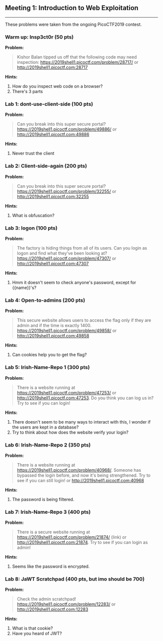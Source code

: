 ## Meeting 1: Introduction to Web Exploitation
---

These problems were taken from the ongoing PicoCTF2019 contest.

### Warm up: Insp3ct0r (50 pts)

**Problem:**

>Kishor Balan tipped us off that the following code may need inspection:
https://2019shell1.picoctf.com/problem/28717/ or http://2019shell1.picoctf.com:28717

**Hints:**
1. How do you inspect web code on a browser?
2. There's 3 parts

### Lab 1: dont-use-client-side (100 pts)

**Problem:**

>Can you break into this super secure portal?
https://2019shell1.picoctf.com/problem/49886/ or http://2019shell1.picoctf.com:49886

**Hints:**

1. Never trust the client

### Lab 2: Client-side-again (200 pts)

**Problem:**

>Can you break into this super secure portal?
https://2019shell1.picoctf.com/problem/32255/ or http://2019shell1.picoctf.com:32255

**Hints:**

1. What is obfuscation?

### Lab 3: logon (100 pts)

**Problem:**

>The factory is hiding things from all of its users. Can you login as logon and find what they've been looking at? https://2019shell1.picoctf.com/problem/47307/ or http://2019shell1.picoctf.com:47307

**Hints:**

1. Hmm it doesn't seem to check anyone's password, except for {{name}}'s?

### Lab 4: Open-to-admins (200 pts)

**Problem:**

>This secure website allows users to access the flag only if they are admin and if the time is exactly 1400.
https://2019shell1.picoctf.com/problem/49858/ or http://2019shell1.picoctf.com:49858

**Hints:**

1. Can cookies help you to get the flag?

### Lab 5: Irish-Name-Repo 1 (300 pts)

**Problem:**

>There is a website running at https://2019shell1.picoctf.com/problem/47253/ or http://2019shell1.picoctf.com:47253. Do you think you can log us in? Try to see if you can login!

**Hints:**

1. There doesn't seem to be many ways to interact with this, I wonder if the users are kept in a database?
2. Try to think about how does the website verify your login?

### Lab 6: Irish-Name-Repo 2 (350 pts)

**Problem:**

>There is a website running at https://2019shell1.picoctf.com/problem/40968/. Someone has bypassed the login before, and now it's being strengthened. Try to see if you can still login! or http://2019shell1.picoctf.com:40968

**Hints:**

1. The password is being filtered.


### Lab 7: Irish-Name-Repo 3 (400 pts)

**Problem:**

>There is a secure website running at https://2019shell1.picoctf.com/problem/21874/ (link) or http://2019shell1.picoctf.com:21874. Try to see if you can login as admin!

**Hints:**

1. Seems like the password is encrypted.

### Lab 8: JaWT Scratchpad (400 pts, but imo should be 700)

**Problem:**

>Check the admin scratchpad! https://2019shell1.picoctf.com/problem/12283/ or http://2019shell1.picoctf.com:12283

**Hints:**

1. What is that cookie?
2. Have you heard of JWT?
